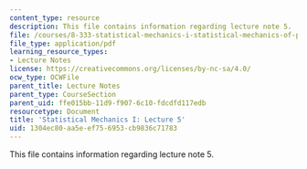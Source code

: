 ```yaml
---
content_type: resource
description: This file contains information regarding lecture note 5.
file: /courses/8-333-statistical-mechanics-i-statistical-mechanics-of-particles-fall-2013/1304ec80aa5eef756953cb9836c71783_MIT8_333F13_Lec5.pdf
file_type: application/pdf
learning_resource_types:
- Lecture Notes
license: https://creativecommons.org/licenses/by-nc-sa/4.0/
ocw_type: OCWFile
parent_title: Lecture Notes
parent_type: CourseSection
parent_uid: ffe015bb-11d9-f907-6c10-fdcdfd117edb
resourcetype: Document
title: 'Statistical Mechanics I: Lecture 5'
uid: 1304ec80-aa5e-ef75-6953-cb9836c71783
---
```

This file contains information regarding lecture note 5.